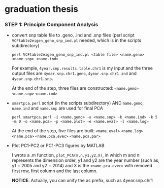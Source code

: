 # graduation thesis

### STEP 1: Principle Component Analysis
* convert snp table file to .geno, .ind and .snp files (perl script `VCFtable2eigen_geno_snp_ind.pl` needed, which is in the scripts subdirectory)

      perl VCFtable2eigen_geno_snp_ind.pl <table file> <name.geno> <name.snp> <name.ind>

  For example, `4year.snp.results.table.chr1` is my input <table file> and the three output files are `4year.snp.chr1.geno`, `4year.snp.chr1.ind` and `4year.snp.chr1.snp`.
  
  At the end of the step, three files are constructed: `<name.geno>` `<name.snp>` `<name.ind>`

* `smartpca.perl` script (in the scripts subdirectory) AND `name.geno`, `name.ind` and `name.snp` are used for final PCA

      perl smartpca.perl -i <name.geno> -a <name.snp> -b <name.ind> -k 5 -m 0 -o <name.pca> -p <name.plot> -e <name.eval> -l <name.log>
      
  At the end of the step, five files are built: `<name.eval>` `<name.log>` `<name.pca>` `<name.pca.evec>` `<name.pca.par>`

* Plot PC1-PC2 or PC1-PC3 figures by MATLAB

I wrote a .m function, `plot_PCA(m,n,y1,y2,X)`, in which m and n represents the dimension order, y1 and y2 are the year number (such as, y1 = 2005 and y2 = 2014) and X is the `<name.pca.evec>` with removed first row, first column and the last column.

**NOTICE**: Actually, you can unify the **<name>** as prefix, such as 4year.snp.chr1
